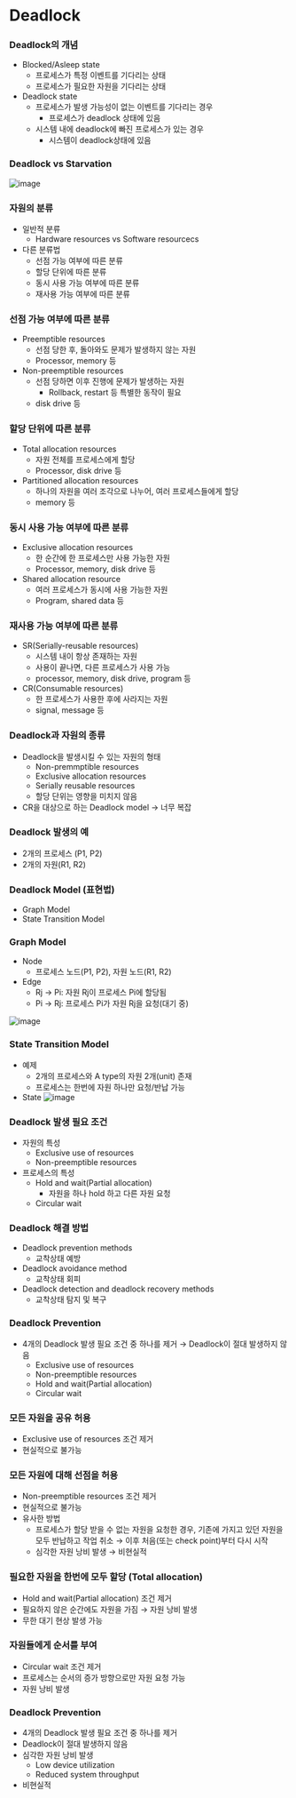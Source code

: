 # Deadlock

### Deadlock의 개념

- Blocked/Asleep state
    - 프로세스가 특정 이벤트를 기다리는 상태
    - 프로세스가 필요한 자원을 기다리는 상태
- Deadlock state
    - 프로세스가 발생 가능성이 없는 이벤트를 기다리는 경우
        - 프로세스가 deadlock 상태에 있음
    - 시스템 내에 deadlock에 빠진 프로세스가 있는 경우
        - 시스템이 deadlock상태에 있음

### Deadlock vs Starvation

![image](https://github.com/SSAFY11thDaejeon7/cs_study/assets/81237987/468f35e3-243d-486e-a4d8-a811a797d1bf)


### 자원의 분류

- 일반적 분류
    - Hardware resources vs Software resourcecs
- 다른 분류법
    - 선점 가능 여부에 따른 분류
    - 할당 단위에 따른 분류
    - 동시 사용 가능 여부에 따른 분류
    - 재사용 가능 여부에 따른 분류

### 선점 가능 여부에 따른 분류

- Preemptible resources
    - 선점 당한 후, 돌아와도 문제가 발생하지 않는 자원
    - Processor, memory 등
- Non-preemptible resources
    - 선점 당하면 이후 진행에 문제가 발생하는 자원
        - Rollback, restart 등 특별한 동작이 필요
    - disk drive 등

### 할당 단위에 따른 분류

- Total allocation resources
    - 자원 전체를 프로세스에게 할당
    - Processor, disk drive 등
- Partitioned allocation resources
    - 하나의 자원을 여러 조각으로 나누어, 여러 프로세스들에게 할당
    - memory 등

### 동시 사용 가능 여부에 따른 분류

- Exclusive allocation resources
    - 한 순간에 한 프로세스만 사용 가능한 자원
    - Processor, memory, disk drive 등
- Shared allocation resource
    - 여러 프로세스가 동시에 사용 가능한 자원
    - Program, shared data 등
 
### 재사용 가능 여부에 따른 분류

- SR(Serially-reusable resources)
    - 시스템 내이 항상 존재하는 자원
    - 사용이 끝나면, 다른 프로세스가 사용 가능
    - processor, memory, disk drive, program 등
- CR(Consumable resources)
    - 한 프로세스가 사용한 후에 사라지는 자원
    - signal, message 등
    
### Deadlock과 자원의 종류

- Deadlock을 발생시킬 수 있는 자원의 형태
    - Non-premmptible resources
    - Exclusive allocation resources
    - Serially reusable resources
    - 할당 단위는 영향을 미치지 않음
- CR을 대상으로 하는 Deadlock model → 너무 복잡

### Deadlock 발생의 예

- 2개의 프로세스 (P1, P2)
- 2개의 자원(R1, R2)

### Deadlock Model (표현법)

- Graph Model
- State Transition Model

### Graph Model

- Node
    - 프로세스 노드(P1, P2), 자원 노드(R1, R2)
- Edge
    - Rj → Pi: 자원 Rj이 프로세스 Pi에 할당됨
    - Pi → Rj: 프로세스 Pi가 자원 Rj을 요청(대기 중)

![image](https://github.com/SSAFY11thDaejeon7/cs_study/assets/81237987/859cb641-05a8-4878-8b22-208ad2e6030d)

### State Transition Model

- 예제
    - 2개의 프로세스와 A type의 자원 2개(unit) 존재
    - 프로세스는 한번에 자원 하나만 요청/반납 가능
- State
![image](https://github.com/SSAFY11thDaejeon7/cs_study/assets/81237987/b82ae9aa-d533-4644-95c8-5bbf5ccc9917)

### Deadlock 발생 필요 조건

- 자원의 특성
    - Exclusive use of resources
    - Non-preemptible resources
- 프로세스의 특성
    - Hold and wait(Partial allocation)
        - 자원을 하나 hold 하고 다른 자원 요청
    - Circular wait
 
### Deadlock 해결 방법

- Deadlock prevention methods
    - 교착상태 예방
- Deadlock avoidance method
    - 교착상태 회피
- Deadlock detection and deadlock recovery methods
    - 교착상태 탐지 및 복구

### Deadlock Prevention

- 4개의 Deadlock 발생 필요 조건 중 하나를 제거 → Deadlock이 절대 발생하지 않음
    - Exclusive use of resources
    - Non-preemptible resources
    - Hold and wait(Partial allocation)
    - Circular wait

### 모든 자원을 공유 허용

- Exclusive use of resources 조건 제거
- 현실적으로 불가능

### 모든 자원에 대해 선점을 허용

- Non-preemptible resources 조건 제거
- 현실적으로 불가능
- 유사한 방법
    - 프로세스가 할당 받을 수 없는 자원을 요청한 경우, 기존에 가지고 있던 자원을 모두 반납하고 작업 취소 → 이후 처음(또는 check point)부터 다시 시작
    - 심각한 자원 낭비 발생 → 비현실적

### 필요한 자원을 한번에 모두 할당 (Total allocation)

- Hold and wait(Partial allocation) 조건 제거
- 필요하지 않은 순간에도 자원을 가짐 → 자원 낭비 발생
- 무한 대기 현상 발생 가능

### 자원들에게 순서를 부여

- Circular wait 조건 제거
- 프로세스는 순서의 증가 방향으로만 자원 요청 가능
- 자원 낭비 발생

### Deadlock Prevention

- 4개의 Deadlock 발생 필요 조건 중 하나를 제거
- Deadlock이 절대 발생하지 않음
- 심각한 자원 낭비 발생
    - Low device utilization
    - Reduced system throughput
- 비현실적
